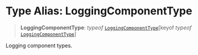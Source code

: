 # Type Alias: LoggingComponentType

> **LoggingComponentType**: *typeof* [`LoggingComponentType`](../variables/LoggingComponentType.md)\[keyof *typeof* [`LoggingComponentType`](../variables/LoggingComponentType.md)\]

Logging component types.
